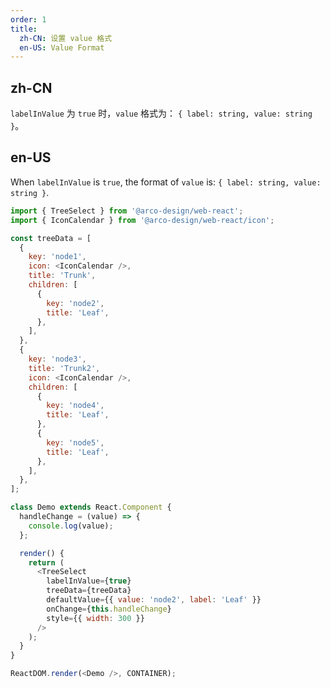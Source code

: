 ```yaml
---
order: 1
title: 
  zh-CN: 设置 value 格式
  en-US: Value Format
---
```


## zh-CN

`labelInValue` 为 `true` 时，`value` 格式为： `{ label: string, value: string }`。

## en-US

When `labelInValue` is `true`, the format of `value` is: `{ label: string, value: string }`.

```js
import { TreeSelect } from '@arco-design/web-react';
import { IconCalendar } from '@arco-design/web-react/icon';

const treeData = [
  {
    key: 'node1',
    icon: <IconCalendar />,
    title: 'Trunk',
    children: [
      {
        key: 'node2',
        title: 'Leaf',
      },
    ],
  },
  {
    key: 'node3',
    title: 'Trunk2',
    icon: <IconCalendar />,
    children: [
      {
        key: 'node4',
        title: 'Leaf',
      },
      {
        key: 'node5',
        title: 'Leaf',
      },
    ],
  },
];

class Demo extends React.Component {
  handleChange = (value) => {
    console.log(value);
  };

  render() {
    return (
      <TreeSelect
        labelInValue={true}
        treeData={treeData}
        defaultValue={{ value: 'node2', label: 'Leaf' }}
        onChange={this.handleChange}
        style={{ width: 300 }}
      />
    );
  }
}

ReactDOM.render(<Demo />, CONTAINER);
```
